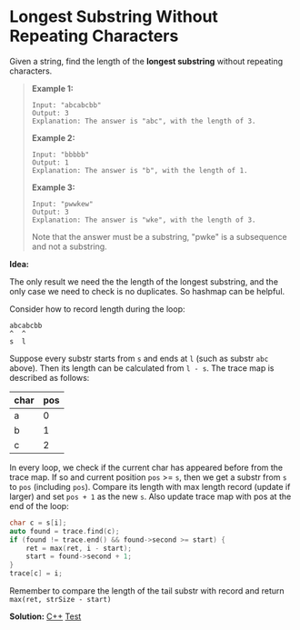# Longest Substring Without Repeating Characters

Given a string, find the length of the **longest substring** without repeating characters.

>**Example 1:**
>
>```
>Input: "abcabcbb"
>Output: 3 
>Explanation: The answer is "abc", with the length of 3. 
>```
>
>**Example 2:**
>
>```
>Input: "bbbbb"
>Output: 1
>Explanation: The answer is "b", with the length of 1.
>```
>
>**Example 3:**
>
>```
>Input: "pwwkew"
>Output: 3
>Explanation: The answer is "wke", with the length of 3. 
>```
>
>Note that the answer must be a substring, "pwke" is a subsequence and not a substring.



**Idea:**

The only result we need the the length of the longest substring, and the only case we need to check is no duplicates. So hashmap can be helpful.

Consider how to record length during the loop:

```
abcabcbb
^  ^
s  l
```

Suppose every substr starts from `s` and ends at `l` (such as substr `abc` above). Then its length can be calculated from `l - s`. The trace map is described as follows:

| char | pos  |
| ---- | ---- |
| a    | 0    |
| b    | 1    |
| c    | 2    |

In every loop, we check if the current char has appeared before from the trace map. If so and current position `pos` >= `s`, then we get a substr from `s` to `pos` (including `pos`). Compare its length with max length record (update if larger) and set `pos + 1` as the new `s`. Also update trace map with pos at the end of the loop:

```cpp
char c = s[i];
auto found = trace.find(c);
if (found != trace.end() && found->second >= start) {
    ret = max(ret, i - start);
    start = found->second + 1;
}
trace[c] = i;
```

Remember to compare the length of the tail substr with record and return `max(ret, strSize - start)`



**Solution:** [C++](./solution.h)	[Test](./Test.cpp)